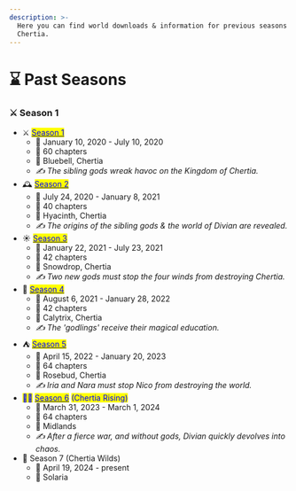 ```yaml
---
description: >-
  Here you can find world downloads & information for previous seasons of
  Chertia.
---
```


# ⌛ Past Seasons

### ⚔️ Season 1

* ⚔️ [<mark style="color:blue;">Season 1</mark>](https://drive.google.com/file/d/18hfjLJO0oc45OuB9qT88k3MhgFSbCKZ\_/view?usp=share\_link)
  * 📆 January 10, 2020 - July 10, 2020
  * 📖 60 chapters
  * 📍 Bluebell, Chertia
  * _✍️ The sibling gods wreak havoc on the Kingdom of Chertia._
* 🕰️ [<mark style="color:blue;">Season 2</mark>](https://drive.google.com/file/d/17g5o1yzSOY5h-0ZfGK3zJIbdSKsfnYRU/view?usp=share\_link)
  * 📆 July 24, 2020 - January 8, 2021
  * 📖 40 chapters
  * 📍 Hyacinth, Chertia
  * _✍️ The origins of the sibling gods & the world of Divian are revealed._
* ☀️ [<mark style="color:blue;">Season 3</mark>](https://drive.google.com/file/d/1xZOv\_AakIBnHYjNQ5HNMdzfhYtCgenlk/view?usp=share\_link)
  * 📆 January 22, 2021 - July 23, 2021
  * 📖 42 chapters
  * 📍 Snowdrop, Chertia
  * _✍️ Two new gods must stop the four winds from destroying Chertia._
* 🧙 [<mark style="color:blue;">Season 4</mark>](https://drive.google.com/file/d/1BJA-V60ev2FjOuaSc4CNGAStDYjQaWmQ/view?usp=share\_link)
  * 📆 August 6, 2021 - January 28, 2022
  * 📖 42 chapters
  * 📍 Calytrix, Chertia
  * _✍️ The 'godlings' receive their magical education._
* ⛺️ [<mark style="color:blue;">Season 5</mark>](https://drive.google.com/file/d/1yL5b10LquTnBbvtZBgYWEXq3lp7eHjbf/view?usp=share\_link)
  * 📆 April 15, 2022 - January 20, 2023
  * 📖 64 chapters
  * 📍 Rosebud, Chertia
  * _✍️ Iria and Nara must stop Nico from destroying the world._
* <mark style="color:blue;">🐦‍🔥</mark> [<mark style="color:blue;">Season 6</mark>](https://drive.google.com/file/d/12kcXFf8UZlCCq5HMpAyHak9LabtZE-Zk/view?usp=share\_link) <mark style="color:blue;">(Chertia Rising)</mark>
  * 📆 March 31, 2023 - March 1, 2024
  * 📖 64 chapters
  * 📍 Midlands
  * _✍️ After a fierce war, and without gods, Divian quickly devolves into chaos._
* 🍃 Season 7 (Chertia Wilds)
  * 📆 April 19, 2024 - present
  * 📍 Solaria
